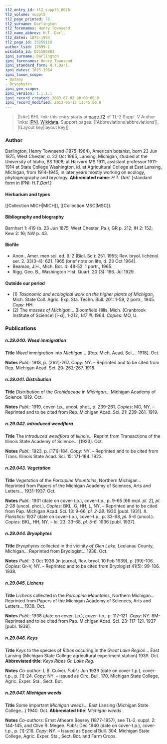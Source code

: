 ```yaml
---
tl2_entry_id: tl2_suppl5_0076
tl2_volume: suppl5
tl2_page_printed: 72
tl2_surname: Darlington
tl2_forenames: Henry Townsend
tl2_name_abbrev: H.T. Darl.
tl2_dates: 1875-1964
tl2_page_id: 33259118
author_lsid: 17699-1
wikidata_id: Q21509803
ipni_surname: Darlington
ipni_forenames: Henry Townsend
ipni_standard_form: H.T.Darl.
ipni_dates: 1875-1964
ipni_taxon_scope: 
- Botany
- Bryophytes
ipni_geo_scope: 
ipni_version: 1.1.1.1
ipni_record_created: 2003-07-02 00:00:00.0
ipni_record_modified: 2013-05-15 11:45:00.0
---
```


> [!cite] BHL link: this entry starts at [page 72](https://www.biodiversitylibrary.org/page/33259118) of TL-2 Suppl. V
> Author links: [IPNI](https://www.ipni.org/a/17699-1), [Wikidata](https://www.wikidata.org/wiki/Q21509803). Support pages: [[Abbreviations|abbreviations]], [[Layout key|layout key]]

### Author

Darlington, Henry Townsend (1875-1964), American botanist, born 23 Jun 1875, West Chester, d. 23 Oct 1965, Lansing, Michigan, studied at the University of Idaho, BS 1908, at Harvard MS 1911, assistant professor 1911-1914 at State College Washington, id. at Agricultural College at East Lansing, Michigan, from 1914-1945, in later years mostly working on ecology, phytogeography and bryology. 
**Abbreviated name**: *H.T. Darl.* \[standard form in IPNI: *H.T.Darl.*\]

#### Herbarium and types

[[Collection MICH|MICH]], [[Collection MSC|MSC]].

#### Bibliography and biography

Barnhart 1: 419 (b. 23 Jun 1875, West Chester, Pa.); GR p. 212; IH 2: 152; Kew 2: 16; NW p. 43.

#### Biofile

- Anon., Amer. men sci. ed. 9. 2 (Biol. Sci): 251. 1955; Rev. bryol. lichénol. ser. 2. 33(3-4): 621. 1965 (brief note on life, d. 23 Oct 1964).
- Beaman, J.H., Mich. Bot. 4: 48-53, 1 portr., 1965.
- Rigg. Geo. B., Washington Hist. Quart. 20 (3): 166. Jul 1929.

#### Outside our period

- (1) *Taxonomic and ecological work on the higher plants of Michigan*, Mich. State Coll. Agric. Exp. Sta. Techn. Bull. 201: 1-59, 2 portr., 1945. *Copy*: HH.
- (2) The *mosses of Michigan*... Bloomfield Hills, Mich. (Cranbrook Institute of Science) \[i-xi\], 1-212, *147 ill*. 1964. *Copies*: MO, U.

### Publications

##### n.29.040. Weed immigration

**Title**
*Weed immigration* into *Michigan*... \[Rep. Mich. Acad. Sci.... 1918\]. Oct.

**Notes**
*Publ*.: 1918, p. \[262\]-267. *Copy*: NY. – Reprinted and to be cited from Rep. Michigan Acad. Sci. 20: 262-267. 1918.

##### n.29.041. Distribution

**Title**
*Distribution* of the *Orchidaceae* in *Michigan*... Michigan Academy of Science 1919. Oct.

**Notes**
*Publ*.: 1919, cover-t.p., uncol. phot., p. 239-261. *Copies*: MO, NY. – Reprinted and to be cited from Rep. Michigan Acad. Sci. 21: 239-261. 1919.

##### n.29.042. introduced weedflora

**Title**
The *introduced weedflora* of *Illinois*... Reprint from Transactions of the Illinois State Academy of Science... \[1923\]. Oct.

**Notes**
*Publ*.: 1923, p. \[171\]-184. *Copy*: NY. – Reprinted and to be cited from Trans. Illinois State Acad. Sci. 15: 171-184. 1923.

##### n.29.043. Vegetation

**Title**
*Vegetation* of the *Porcupine Mountains*, Northern Michigan... Reprinted from Papers of the Michigan Academy of Sciences, Arts and Letters... 1931-1937. Oct.

**Notes**
*Publ*.: 1931 (date on cover-t.p.), cover-t.p., p. 9-65 \[66 expl. *pl. 2*\], *pl. 2-28* (uncol. phot.).
*Copies*: BKL, G, HH, L, NY. – Reprinted and to be cited from Pap. Michigan Acad. Sci. 13: 9-66, *pl. 2-28.* 1930 \[publ. 1931\].
*II. Floristics*: 1937 (date on cover-t.p.), cover-t.p., p. 33-68, *pl. 5-6* (uncol.). *Copies*: BKL, HH, NY. – Id. 23: 33-68, *pl. 5-6.* 1936 \[publ. 1937\].

##### n.29.044. Bryophytes

**Title**
*Bryophytes* collected in the vicinity *of Glen Lake*, Leelanau County, Michigan... Reprinted from Bryologist... 1938. Oct.

**Notes**
*Publ*.: 3 Oct 1938 (in journal, Rev. bryol. 10 Feb 1939), p. \[99\]-106. *Copies*: Gr-V, NY. – Reprinted and to be cited from Bryologist 41(5): 99-106. 1938.

##### n.29.045. Lichens

**Title**
*Lichens* collected in the *Porcupine Mountains*, Northern Michigan... Reprinted from Papers of the Michigan Academy of Sciences, Arts and Letters... 1938. Oct.

**Notes**
*Publ*.: 1938 (date on cover-t.p.), cover-t.p., p. 117-121. *Copy*: NY. 8M- Reprinted and to be cited from Pap. Michigan Acad. Sci. 23: 117-121. 1937 \[publ. 1938\].

##### n.29.046. Keys

**Title**
*Keys* to the species of *Ribes* occuring in the *Great Lake Region*... East Lansing (Michigan State College agricultural experiment station) 1939. Oct.
**Abbreviated title**: *Keys Ribes Gr. Lake Reg.*

**Notes**
*Co-author*: L.B. Culver.
*Publ*.: Jun 1939 (date on cover-t.p.), cover-t.p., p. \[1\]-24. *Copy*: NY. – Issued as Circ. Bull. 170, Michigan State College, Agric. Exper. Sta., Sect. Bot.

##### n.29.047. Michigan weeds

**Title**
Some important *Michigan weeds*... East Lansing (Michigan State College...) 1940. Oct.
**Abbreviated title**: *Michigan weeds*.

**Notes**
*Co-authors*: Ernst Athearn Bessey (1877-1957), see TL-2, suppl. 2: 144-145, and Clive R. Megee.
*Publ*.: Dec 1940 (date on cover-t.p.), cover-t.p., p. \[1\]-216. *Copy*: NY. – Issued as Special Bull. 304, Michigan State College, Agric. Exper. Sta., Sect. Bot. and Farm Crops.

